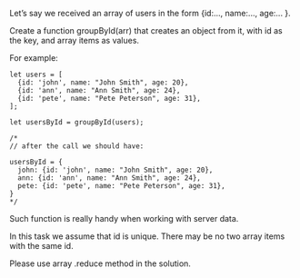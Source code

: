Let’s say we received an array of users in the form {id:..., name:..., age:... }.

Create a function groupById(arr) that creates an object from it, with id as the key, and array items as values.

For example:
```
let users = [
  {id: 'john', name: "John Smith", age: 20},
  {id: 'ann', name: "Ann Smith", age: 24},
  {id: 'pete', name: "Pete Peterson", age: 31},
];

let usersById = groupById(users);

/*
// after the call we should have:

usersById = {
  john: {id: 'john', name: "John Smith", age: 20},
  ann: {id: 'ann', name: "Ann Smith", age: 24},
  pete: {id: 'pete', name: "Pete Peterson", age: 31},
}
*/
```
Such function is really handy when working with server data.

In this task we assume that id is unique. There may be no two array items with the same id.

Please use array .reduce method in the solution.